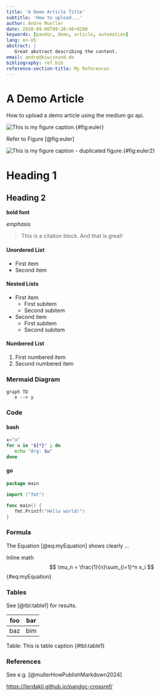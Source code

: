 ```yaml
---
title: 'A Demo Article Title'
subtitle: 'How to upload...'
author: Andre Mueller
date: 2020-09-06T09:20:48+0200
keywords: [pandoc, demo, article, automation]
lang: en-US
abstract: |
   Great abstract describing the content.
email: andre@kiwisound.de
bibliography: ref.bib
reference-section-title: My References
---
```


# A Demo Article
How to upload a demo article using the medium go api.

![This is my figure caption.](figure1.png "This is the link hover text."){#fig:euler}

Refer to Figure [@fig:euler]

![This is my figure caption - duplicated figure.](figure1.png "This is the link hover text."){#fig:euler2}
# Heading 1

## Heading 2

**bold font**

*emphasis*

> This is a citation block.
> And that is great!

#### Unordered List

- First item
- Second item

#### Nested Lists

- First item
  - First subitem
  - Second subitem
- Second item
  - First subitem
  - Second subitem

#### Numbered List

1. First numbered item
2. Second numbered item

### Mermaid Diagram

```mermaid
graph TD
   x --> y
```

### Code

#### bash

```bash
x="a"
for u in "${*}" ; do
   echo "Arg: $u"
done
```

#### go

```go
package main

import ("fmt")

func main() {
   fmt.Printf("Hello world!")
}
```

### Formula

The Equation [@eq:myEquation] shows clearly ...

Inline math
$$ \mu_n = \frac{1}{n}\sum_{i=1}^n x_i $$ {#eq:myEquation}

### Tables

See [@tbl:table1] for results.

| foo | bar |
| --- | --- |
| baz | bim |

Table: This is table caption {#tbl:table1}

### References

See e.g. [@mullerHowPublishMarkdown2024]

https://lierdakil.github.io/pandoc-crossref/
